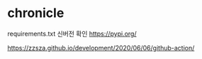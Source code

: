 # chronicle
requirements.txt 신버전 확인
https://pypi.org/

https://zzsza.github.io/development/2020/06/06/github-action/

